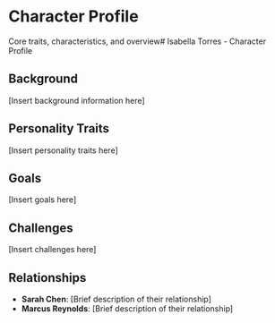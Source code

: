 # Character Profile
Core traits, characteristics, and overview# Isabella Torres - Character Profile

## Background
[Insert background information here]

## Personality Traits
[Insert personality traits here]

## Goals
[Insert goals here]

## Challenges
[Insert challenges here]

## Relationships
- **Sarah Chen**: [Brief description of their relationship]
- **Marcus Reynolds**: [Brief description of their relationship]
